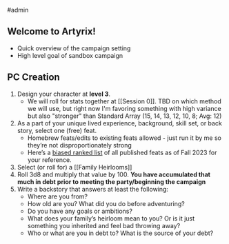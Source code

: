#admin


## Welcome to Artyrix!
- Quick overview of the campaign setting
- High level goal of sandbox campaign 


## PC Creation

1. Design your character at **level 3**.
    - We will roll for stats together at [[Session 0]]. TBD on which method we will use, but right now I'm favoring something with high variance but also "stronger" than Standard Array (15, 14, 13, 12, 10, 8; Avg: 12)
2. As a part of your unique lived experience, background, skill set, or back story, select one (free) feat. 
    - Homebrew feats/edits to existing feats allowed - just run it by me so they’re not disproportionately strong 
    - Here’s a [biased ranked list](https://arcaneeye.com/players/dnd-5e-feats-tier-list/) of all published feats as of Fall 2023 for your reference.
3. Select (or roll for) a [[Family Heirlooms]]
4. Roll 3d8 and multiply that value by 100. **You have accumulated that much in debt prior to meeting the party/beginning the campaign**
5. Write a backstory that answers at least the following:
    - Where are you from?
    - How old are you? What did you do before adventuring?
    - Do you have any goals or ambitions?
    - What does your family’s heirloom mean to you? Or is it just something you inherited and feel bad throwing away?
    - Who or what are you in debt to? What is the source of your debt? 